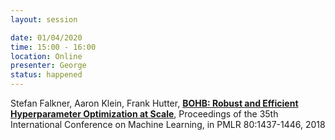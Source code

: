 ```yaml
---
layout: session

date: 01/04/2020
time: 15:00 - 16:00
location: Online
presenter: George
status: happened
---
```

Stefan Falkner, Aaron Klein, Frank Hutter, **[BOHB: Robust and Efficient Hyperparameter Optimization at Scale](papers/0005-bohb-robust-and-efficient-hyperparameter-optimization-at-scale)**, Proceedings of the 35th International Conference on Machine Learning, in PMLR 80:1437-1446, 2018